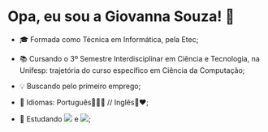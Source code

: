 # Opa, eu sou a Giovanna Souza! 💖

- 🎓 Formada como Técnica em Informática, pela Etec;
- 📚 Cursando o 3º Semestre Interdisciplinar em Ciência e Tecnologia, na Unifesp: trajetória do curso específico em Ciência da Computação;
- 💡 Buscando pelo primeiro emprego;
- 💬 Idiomas: Português💚💛💙 // Inglês💙❤️;

- 🌱 Estudando <img src= "https://img.shields.io/badge/C-00599C?style=for-the-badge&logo=c&logoColor=white"> e <img src= "https://img.shields.io/badge/Python-14354C?style=for-the-badge&logo=python&logoColor=white"/>;



